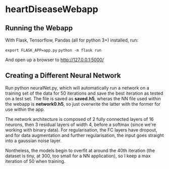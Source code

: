 # heartDiseaseWebapp

## Running the Webapp
With Flask, Tensorflow, Pandas (all for python 3+) installed, run:

`export FLASK_APP=app.py`
`python -m flask run`

And open up a browser to http://127.0.0.1:5000/

## Creating a Different Neural Network
Run python neuralNet.py, which will automatically run a network on a training set of the data for 50 iterations and save the best iteration as tested on a test set. The file is saved as __saved.h5__, wheras the NN file used within the webapp is __network0.h5__, so just overwrite the latter with the former for use within the app. 

The network architecture is composed of 2 fully connected layers of 16 neurons, then 3 residual layers of width 4, before a softmax (since we're working with binary data). For regularisation, the FC layers have dropout, and for data augmentation and further regularisation, the input goes straight into a gaussian noise layer.

Nontheless, the models begin to overfit at around the 40th iteration (the dataset is tiny, at 300, too small for a NN application), so I keep a max iteration of 50 when training.
